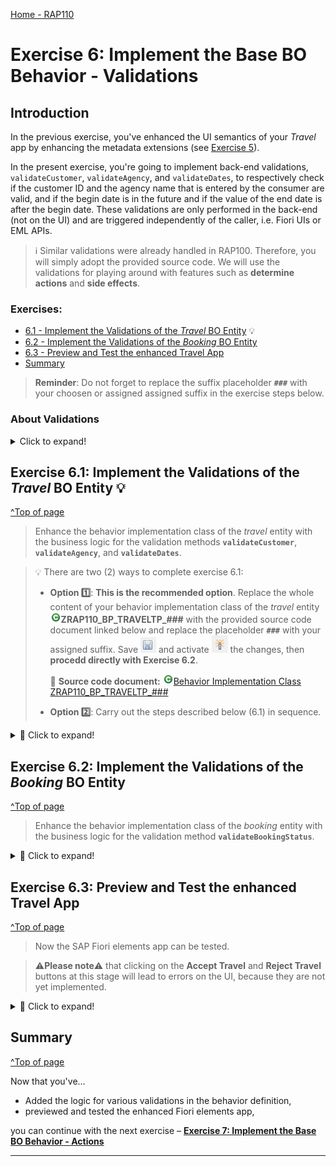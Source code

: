 [Home - RAP110](../../README.md)

# Exercise 6: Implement the Base BO Behavior - Validations

## Introduction  

In the previous exercise, you've enhanced the UI semantics of your _Travel_ app by enhancing the metadata extensions (see [Exercise 5](../ex05/README.md)).

In the present exercise, you're going to implement back-end validations, `validateCustomer`, `validateAgency`, and `validateDates`, to respectively check if the customer ID and the agency name that is entered by the consumer are valid, and if the begin date is in the future and if the value of the end date is after the begin date. These validations are only performed in the back-end (not on the UI) and are triggered independently of the caller, i.e. Fiori UIs or EML APIs.

> ℹ Similar validations were already handled in RAP100. Therefore, you will simply adopt the provided source code. We will use the validations for playing around with features such as **determine actions** and **side effects**.
> 

### Exercises:
- [6.1 - Implement the Validations of the _Travel_ BO Entity](#exercise-61-implement-the-validations-of-the-travel-bo-entity-) 💡
- [6.2 - Implement the Validations of the _Booking_ BO Entity](#exercise-62-implement-the-validations-of-the-booking-bo-entity) 
- [6.3 - Preview and Test the enhanced Travel App](#exercise-63-preview-and-test-the-enhanced-travel-app)
- [Summary](#summary)  

> **Reminder**: Do not forget to replace the suffix placeholder **`###`** with your choosen or assigned assigned suffix in the exercise steps below. 

 
### About Validations

 <details>
  <summary>Click to expand!</summary>
  
A validation is an optional part of the business object behavior that checks the consistency of business object instances based on trigger conditions. 

A validation is implicitly invoked by the business object’s framework if the trigger condition of the validation is fulfilled. Trigger conditions can be `MODIFY` operations and modified fields. The trigger condition is evaluated at the trigger time, a predefined point during the BO runtime. An invoked validation can reject inconsistent instance data from being saved by passing the keys of failed instances to the corresponding table in the `FAILED` structure. Additionally, a validation can return messages to the consumer by passing them to the corresponding table in the `REPORTED` structure.

> **Further reading**: [Validations](https://help.sap.com/docs/btp/sap-abap-restful-application-programming-model/validations)

</details>

## Exercise 6.1: Implement the Validations of the _Travel_ BO Entity 💡
[^Top of page](#)

> Enhance the behavior implementation class of the _travel_ entity with the business logic for the validation methods **`validateCustomer`**, **`validateAgency`**, and **`validateDates`**.

> 💡 There are two (2) ways to complete exercise 6.1:
> 
> - **Option 1️⃣**: **This is the recommended option**. Replace the whole content of your behavior implementation class of the _travel_ entity ![class](../images/adt_class.png)**ZRAP110_BP_TRAVELTP_###** with the provided source code document linked below and replace the placeholder **`###`** with your assigned suffix. Save ![save icon](../images/adt_save.png) and activate ![activate icon](../images/adt_activate.png) the changes, then **procedd directly with Exercise 6.2**.
>    
>   📄 **Source code document:** ![class](../images/adt_class.png)[Behavior Implementation Class ZRAP110_BP_TRAVELTP_###](sources/EX06_CLASS_ZRAP110_BP_TRAVELTP.txt)
>
> - **Option 2️⃣**: Carry out the steps described below (6.1) in sequence. 

 <details>
  <summary>🔵 Click to expand!</summary>

### Exercise 6.1.1: Implement the Validation `validateCustomer` of the _Travel_ BO Entity

> Implement the validation `validateCustomer` which checks if the customer ID (`CustomerID`) that is entered by the consumer is valid.   
> An appropriate message should be raised and displayed on the UI for each invalid value.

 <details>
  <summary>🟣 Click to expand!</summary>

 1. In your implementation class of the _travel_ entity ![class](../images/adt_class.png) **`ZRAP110_BP_TRAVELTP_###`**, replace the current method implementation of **`validateCustomer`** with following code snippet. 
  
    Replace all occurrences of the placeholder **`###`** with your assigned suffix.
    
    ```ABAP
     METHOD validateCustomer.
      "read relevant travel instance data
       READ ENTITIES OF ZRAP110_R_TravelTP_### IN LOCAL MODE
       ENTITY Travel
        FIELDS ( CustomerID )
        WITH CORRESPONDING #( keys )
       RESULT DATA(travels).

       DATA customers TYPE SORTED TABLE OF /dmo/customer WITH UNIQUE KEY customer_id.

       "optimization of DB select: extract distinct non-initial customer IDs
       customers = CORRESPONDING #( travels DISCARDING DUPLICATES MAPPING customer_id = customerID EXCEPT * ).
       DELETE customers WHERE customer_id IS INITIAL.

       IF customers IS NOT INITIAL.
         "check if customer ID exists
         SELECT FROM /dmo/customer FIELDS customer_id
                                   FOR ALL ENTRIES IN @customers
                                   WHERE customer_id = @customers-customer_id
           INTO TABLE @DATA(valid_customers).
       ENDIF.

       "raise msg for non existing and initial customer id
       LOOP AT travels INTO DATA(travel).
         APPEND VALUE #(  %tky        = travel-%tky
                          %state_area = 'VALIDATE_CUSTOMER'
                        ) TO reported-travel.

         IF travel-CustomerID IS  INITIAL.
           APPEND VALUE #( %tky = travel-%tky ) TO failed-travel.

           APPEND VALUE #( %tky        = travel-%tky
                           %state_area = 'VALIDATE_CUSTOMER'
                           %msg        = NEW /dmo/cm_flight_messages(
                                           textid   = /dmo/cm_flight_messages=>enter_customer_id
                                           severity = if_abap_behv_message=>severity-error )
                           %element-CustomerID = if_abap_behv=>mk-on
                         ) TO reported-travel.

         ELSEIF travel-CustomerID IS NOT INITIAL AND NOT line_exists( valid_customers[ customer_id = travel-CustomerID ] ).
           APPEND VALUE #(  %tky = travel-%tky ) TO failed-travel.

           APPEND VALUE #(  %tky        = travel-%tky
                            %state_area = 'VALIDATE_CUSTOMER'
                            %msg        = NEW /dmo/cm_flight_messages(
                                            customer_id = travel-customerid
                                            textid      = /dmo/cm_flight_messages=>customer_unkown
                                            severity    = if_abap_behv_message=>severity-error )
                            %element-CustomerID = if_abap_behv=>mk-on
                         ) TO reported-travel.
         ENDIF.
       ENDLOOP.  
     ENDMETHOD.  
    ```
   
 2. Save ![save icon](../images/adt_save.png) the changes.

</details>
 
### Exercise 6.1.2: Implement the Validation `validateAgency` of the _Travel_ BO Entity
[^Top of page](#)

> Implement the validation `validateAgency` which checks if the agency ID (element `AgencyID`) that is entered by the consumer is valid.   
> An appropriate message should be raised and displayed on the UI for each invalid value.

 <details>
  <summary>🟣 Click to expand!</summary>

 1. In your implementation class of the _travel_ entity ![class](../images/adt_class.png) **`ZRAP110_BP_TRAVELTP_###`**, replace the current method implementation of **`validateAgency`** with following code snippet. 
  
    Replace all occurrences of the placeholder **`###`** with your assigned suffix.
    
    ```ABAP
     METHOD validateAgency.  
      " Read relevant travel instance data
      READ ENTITIES OF ZRAP110_R_TravelTP_### IN LOCAL MODE
      ENTITY travel
       FIELDS ( AgencyID )
       WITH CORRESPONDING #(  keys )
      RESULT DATA(travels).

      DATA agencies TYPE SORTED TABLE OF /dmo/agency WITH UNIQUE KEY agency_id.

      " Optimization of DB select: extract distinct non-initial agency IDs
      agencies = CORRESPONDING #( travels DISCARDING DUPLICATES MAPPING agency_id = AgencyID EXCEPT * ).
      DELETE agencies WHERE agency_id IS INITIAL.

      IF  agencies IS NOT INITIAL.
        " check if agency ID exist
        SELECT FROM /dmo/agency FIELDS agency_id
          FOR ALL ENTRIES IN @agencies
          WHERE agency_id = @agencies-agency_id
          INTO TABLE @DATA(agencies_db).
      ENDIF.

      " Raise msg for non existing and initial agency id
      LOOP AT travels INTO DATA(travel).
        APPEND VALUE #(  %tky        = travel-%tky
                         %state_area = 'VALIDATE_AGENCY'
                       ) TO reported-travel.

        IF travel-AgencyID IS INITIAL OR NOT line_exists( agencies_db[ agency_id = travel-AgencyID ] ).
          APPEND VALUE #(  %tky = travel-%tky ) TO failed-travel.
          APPEND VALUE #(  %tky = travel-%tky
                           %state_area = 'VALIDATE_AGENCY'
                           %msg = NEW /dmo/cm_flight_messages(
                                            textid    = /dmo/cm_flight_messages=>agency_unkown
                                            agency_id = travel-AgencyID
                                            severity  = if_abap_behv_message=>severity-error )
                           %element-AgencyID = if_abap_behv=>mk-on
                        ) TO reported-travel.
        ENDIF.
      ENDLOOP. 
     ENDMETHOD.    
    ```

 2. Save ![save icon](../images/adt_save.png) the changes.

</details> 

### Exercise 6.1.3: Implement the Validation `validateDates` of the _Travel_ BO Entity
[^Top of page](#)

> Implement the validation `validateDates` which checks if the begin date and the end date (elements `BeginDate` and `EndDate`) that are entered by the consumer is valid.   
> An appropriate message should be raised and displayed on the UI for each invalid value.

 <details>
  <summary>🟣 Click to expand!</summary>

 1. In your implementation class of the _travel_ entity ![class](../images/adt_class.png) **`ZRAP110_BP_TRAVELTP_###`**, replace the current method implementation of **`validateDates`** with following code snippet. 
  
    Replace all occurrences of the placeholder **`###`** with your assigned suffix.
    
    ```ABAP
      METHOD validateDates.  
       READ ENTITIES OF ZRAP110_R_TravelTP_### IN LOCAL MODE
          ENTITY travel
            FIELDS ( BeginDate EndDate )
            WITH CORRESPONDING #( keys )
          RESULT DATA(travels).

        LOOP AT travels INTO DATA(travel).
          APPEND VALUE #(  %tky        = travel-%tky
                           %state_area = 'VALIDATE_DATES' ) TO reported-travel.

          IF travel-EndDate < travel-BeginDate.                                 "end_date before begin_date
            APPEND VALUE #( %tky = travel-%tky ) TO failed-travel.
            APPEND VALUE #( %tky = travel-%tky
                            %state_area = 'VALIDATE_DATES'
                            %msg = NEW /dmo/cm_flight_messages(
                                       textid     = /dmo/cm_flight_messages=>begin_date_bef_end_date
                                       severity   = if_abap_behv_message=>severity-error
                                       begin_date = travel-BeginDate
                                       end_date   = travel-EndDate
                                       travel_id  = travel-TravelID )
                            %element-BeginDate    = if_abap_behv=>mk-on
                            %element-EndDate      = if_abap_behv=>mk-on
                         ) TO reported-travel.

          ELSEIF travel-BeginDate < cl_abap_context_info=>get_system_date( ).  "begin_date must be in the future
            APPEND VALUE #( %tky        = travel-%tky ) TO failed-travel.
            APPEND VALUE #( %tky = travel-%tky
                            %state_area = 'VALIDATE_DATES'
                            %msg = NEW /dmo/cm_flight_messages(
                                        textid   = /dmo/cm_flight_messages=>begin_date_on_or_bef_sysdate
                                        severity = if_abap_behv_message=>severity-error )
                            %element-BeginDate  = if_abap_behv=>mk-on
                            %element-EndDate    = if_abap_behv=>mk-on
                          ) TO reported-travel.
          ENDIF.
        ENDLOOP.
      ENDMETHOD.    
    ```

  2. Save ![save icon](../images/adt_save.png) (**Ctrl+S**) and activate ![activate icon](../images/adt_activate.png) (**Ctrl+F3**) the changes. 

</details>    

</details>

 
## Exercise 6.2: Implement the Validations of the _Booking_ BO Entity
[^Top of page](#)

 > Enhance the behavior implementation class of the _booking_ entity with the business logic for the validation method **``validateBookingStatus``**.
 
 <details>
  <summary>🔵 Click to expand!</summary> 
 
### Exercise 6.2.1: Implement the Validation `validateBookingStatus` of the _Booking_ BO Entity

> Implement the validation `validateBookingStatus` which checks if the booking status (element `BookingStatus`) that is selected by the consumer is valid.   
> 
> An appropriate message should be raised and displayed on the UI for each invalid value.

 <details>
  <summary>🟣 Click to expand!</summary>

 1. In your implementation class of the _booking_ entity ![class](../images/adt_class.png) **`ZRAP110_BP_BOOKINGTP_###`**, insert the code snippet provided below into the method implementation of **`validateBookingStatus`** as shown on the scrrenshot. 
  
    Replace all occurrences of the placeholder **`###`** with your assigned suffix.
    
    ```ABAP
     METHOD validateBookingStatus.  
      READ ENTITIES OF ZRAP110_R_TravelTP_### IN LOCAL MODE
         ENTITY booking
           FIELDS ( BookingStatus )
           WITH CORRESPONDING #( keys )
         RESULT DATA(bookings).

      LOOP AT bookings INTO DATA(booking).
        CASE booking-BookingStatus.
          WHEN booking_status-new.      " New
          WHEN booking_status-canceled. " Canceled
          WHEN booking_status-booked.   " Booked
          WHEN OTHERS.
            APPEND VALUE #( %tky = booking-%tky ) TO failed-booking.
            APPEND VALUE #( %tky = booking-%tky
                            %msg = NEW /dmo/cm_flight_messages(
                                       textid      = /dmo/cm_flight_messages=>status_invalid
                                       status      = booking-BookingStatus
                                       severity    = if_abap_behv_message=>severity-error )
                            %element-BookingStatus = if_abap_behv=>mk-on
                            %path = VALUE #( travel-TravelId    = booking-TravelId )
                          ) TO reported-booking.
        ENDCASE.
      ENDLOOP.
     ENDMETHOD.    
    ```

    > Note: the local constant `booking_status` was defined in the local handler class `lhc_booking` in  
    > _[Exercise 3.8.2: Adjust the Behavior Implementation Class of the Booking BO entity](../ex03/README.md#exercise-38-adjust-the-behavior-implementation-classes)_.

  2. Save ![save icon](../images/adt_save.png) (**Ctrl+S**) and activate ![activate icon](../images/adt_activate.png) (**Ctrl+F3**) the changes. 

</details>
  
</details>  

 
## Exercise 6.3: Preview and Test the enhanced Travel App
[^Top of page](#)

> Now the SAP Fiori elements app can be tested. 

>  ⚠**Please note**⚠ that clicking on the **Accept Travel** and **Reject Travel** buttons at this stage will lead to errors on the UI, because they are not yet implemented. 

 <details>
  <summary>🔵 Click to expand!</summary>

 1. You can either refresh your application in the browser using **F5** if the browser is still open - or go to your service binding **`ZRAP110_UI_TRAVEL_O4_###`** and start the Fiori elements App preview for the **`Travel`** entity set.

 2. Click **Create** to create a new entry.

 3. For example, select an `Sunshine Travel (70001)` as Agency ID, select a customer by starting to add a name `Theresia`, Nov 20, 2023 as starting date and Nov 16, 2023 as end date. The draft will be updated.

    <img src="images/ex601.png" alt="Preview" width="100%">        
     
3. Now click **Create**. You should get following error messages displayed:  
   *Begin Date 11/20/2023 must not be after End Date 11/16/2023* .

    <img src="images/ex602.png" alt="Preview" width="100%">     
  
</details>

## Summary 
[^Top of page](#)

Now that you've... 
- Added the logic for various validations in the behavior definition, 
- previewed and tested the enhanced Fiori elements app,

you can continue with the next exercise – **[Exercise 7: Implement the Base BO Behavior - Actions](../ex07/README.md)**

---
